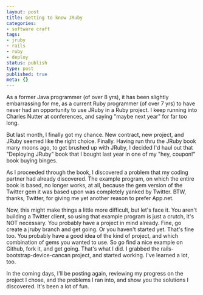 ```yaml
---
layout: post
title: Getting to know JRuby
categories: 
- software craft
tags:
- jruby
- rails
- ruby
- deploy
status: publish
type: post
published: true
meta: {}
---
```


As a former Java programmer (of over 8 yrs), it has been slightly embarrassing for me, as a current Ruby programmer (of over 7 yrs) to have never had an opportunity to use JRuby in a Ruby project.  I keep running into Charles Nutter at conferences, and saying "maybe next year" for far too long.

But last month, I finally got my chance.  New contract, new project, and JRuby seemed like the right choice.  Finally. Having run thru the JRuby book many moons ago,  to get brushed up with JRuby, I decided I'd haul out that "Deploying JRuby" book that I bought last year in one of my "hey, coupon!" book buying binges.

As I proceeded through the book, I discovered a problem that my coding partner had already discovered.  The example program, on which the entire book is based, no longer works, at all, because the gem version of the Twitter gem it was based upon was completely yanked by Twitter.  BTW, thanks, Twitter, for giving me yet another reason to prefer App.net.

Now, this might make things a little more difficult, but let's face it.  You aren't building a Twitter client, so using that example program is just a crutch, it's NOT necessary.  You probably have a project in mind already.  Fine, go create a jruby branch and get going.  Or you haven't started yet.  That's fine too.  You probably have a good idea of the kind of project, and which combination of gems you wanted to use.  So go find a nice example on Github, fork it, and get going.  That's what I did.  I grabbed the rails-bootstrap-device-cancan project, and started working.  I've learned a lot, too.

In the coming days, I'll be posting again, reviewing my progress on the project I chose, and the problems I ran into, and show you the solutions I discovered.  It's been a lot of fun.
